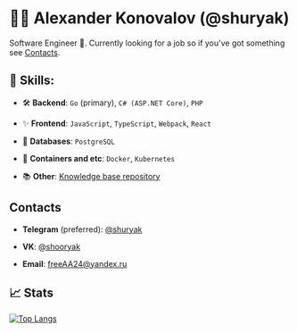 # 👨‍💻 Alexander Konovalov (@shuryak)

Software Engineer 🚀. Currently looking for a job so if you've got something see [Contacts](#contacts).

## 🦾 Skills:

- 🛠 **Backend**: `Go` (primary), `C# (ASP.NET Core)`, `PHP`

- ✨ **Frontend**: `JavaScript`, `TypeScript`, `Webpack`, `React`

- 💾 **Databases**: `PostgreSQL`

- 🚢 **Containers and etc**: `Docker`, `Kubernetes`

- 📚 **Other**: [Knowledge base repository](https://github.com/shuryak/knowledge-base)

## Contacts

- **Telegram** (preferred): [@shuryak](https://t.me/shuryak)

- **VK**: [@shooryak](https://vk.com/shooryak)

- **Email**: [freeAA24@yandex.ru](mailto:freeAA24@yandex.ru)

## 📈 Stats

[![Top Langs](https://github-readme-stats.vercel.app/api/top-langs/?username=shuryak&show_icons=true&theme=dark&count_private=true&layout=compact&card_width=445&langs_count=6)](https://github.com/anuraghazra/github-readme-stats)
